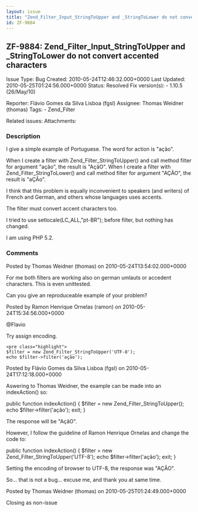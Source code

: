 ```yaml
---
layout: issue
title: "Zend_Filter_Input_StringToUpper and _StringToLower do not convert accented characters"
id: ZF-9884
---
```


ZF-9884: Zend\_Filter\_Input\_StringToUpper and \_StringToLower do not convert accented characters
--------------------------------------------------------------------------------------------------

 Issue Type: Bug Created: 2010-05-24T12:46:32.000+0000 Last Updated: 2010-05-25T01:24:56.000+0000 Status: Resolved Fix version(s): - 1.10.5 (26/May/10)
 
 Reporter:  Flávio Gomes da Silva Lisboa (fgsl)  Assignee:  Thomas Weidner (thomas)  Tags: - Zend\_Filter
 
 Related issues: 
 Attachments: 
### Description

I give a simple example of Portuguese. The word for action is "ação".

When I create a filter with Zend\_Filter\_StringToUpper() and call method filter for argument "ação", the result is "AçãO". When I create a filter with Zend\_Filter\_StringToLower() and call method filter for argument "AÇÃO", the result is "aÇÃo".

I think that this problem is equally inconvenient to speakers (and writers) of French and German, and others whose languages uses accents.

The filter must convert accent characters too.

I tried to use setlocale(LC\_ALL,"pt-BR"); before filter, but nothing has changed.

I am using PHP 5.2.

 

 

### Comments

Posted by Thomas Weidner (thomas) on 2010-05-24T13:54:02.000+0000

For me both filters are working also on german umlauts or accedent characters. This is even unittested.

Can you give an reproduceable example of your problem?

 

 

Posted by Ramon Henrique Ornelas (ramon) on 2010-05-24T15:34:56.000+0000

@Flavio

Try assign encoding.

 
    <pre class="highlight">
    $filter = new Zend_Filter_StringToUpper('UTF-8');
    echo $filter->filter('ação');


 

 

Posted by Flávio Gomes da Silva Lisboa (fgsl) on 2010-05-24T17:12:18.000+0000

Aswering to Thomas Weidner, the example can be made into an indexAction() so:

public function indexAction() { $filter = new Zend\_Filter\_StringToUpper(); echo $filter->filter('ação'); exit; }

The response will be "AçãO".

However, I follow the guideline of Ramon Henrique Ornelas and change the code to:

public function indexAction() { $filter = new Zend\_Filter\_StringToUpper('UTF-8'); echo $filter->filter('ação'); exit; }

Setting the encoding of browser to UTF-8, the response was "AÇÃO".

So... that is not a bug... excuse me, and thank you at same time.

 

 

Posted by Thomas Weidner (thomas) on 2010-05-25T01:24:49.000+0000

Closing as non-issue

 

 